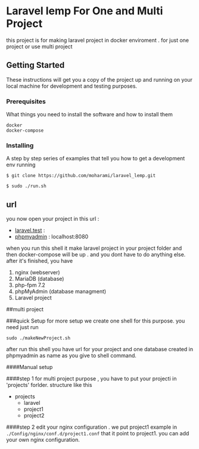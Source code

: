 # Laravel lemp For One and Multi Project

this project is for making laravel project in docker enviroment . for just one project or use multi project

## Getting Started

These instructions will get you a copy of the project up and running on your local machine for development and testing purposes.

### Prerequisites

What things you need to install the software and how to install them

```
docker 
docker-compose

```

### Installing

A step by step series of examples that tell you how to get a development env running

` $ git clone https://github.com/moharami/laravel_lemp.git `

`$ sudo ./run.sh`




## url

you now open your project in this url : 

* [laravel.test](http://laravel.test/) : 
* [phpmyadmin](http://localhost:8080/) : localhost:8080


when you run this shell it make laravel project in your project folder and then docker-compose will be up . and you dont have to do anything else.
after it's finished, you have 
1. nginx  (webserver)
2. MariaDB (database)
3. php-fpm 7.2
3. phpMyAdmin (database managment)
4. Laravel project


##multi project

###quick Setup
for more setup we create one shell for this purpose. you need just run 

`sudo ./makeNewProject.sh`

after run this shell you have url for your project and one database created in phpmyadmin as name as you give to shell command.



####Manual setup 


####step 1
for multi project purpose , you have to put your projecti in 'projects' forlder. structure like this



+ projects
    - laravel
    - project1
    - project2


####step 2
edit your nginx configuration . we put project1 example in `./Config/nginx/conf.d/project1.conf` that it point to project1. you can add your own nginx configuration.